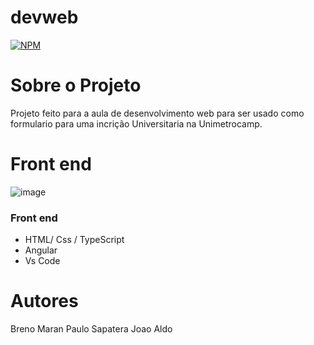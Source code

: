 # devweb
[![NPM](https://img.shields.io/npm/l/react)](https://github.com/Daniel-BS-Dev/bootcamp-devsuperior/blob/main/LICENSE)

# Sobre o Projeto

Projeto feito para a aula de desenvolvimento web para ser usado como formulario para uma incrição Universitaria na Unimetrocamp. 

# Front end 
 ![image](https://user-images.githubusercontent.com/98771461/164798697-eb627c5a-0cb5-482d-8b57-73927654014c.png)

### Front end
   - HTML/ Css / TypeScript
   - Angular
   - Vs Code
   
# Autores 

Breno Maran
Paulo Sapatera
Joao Aldo

